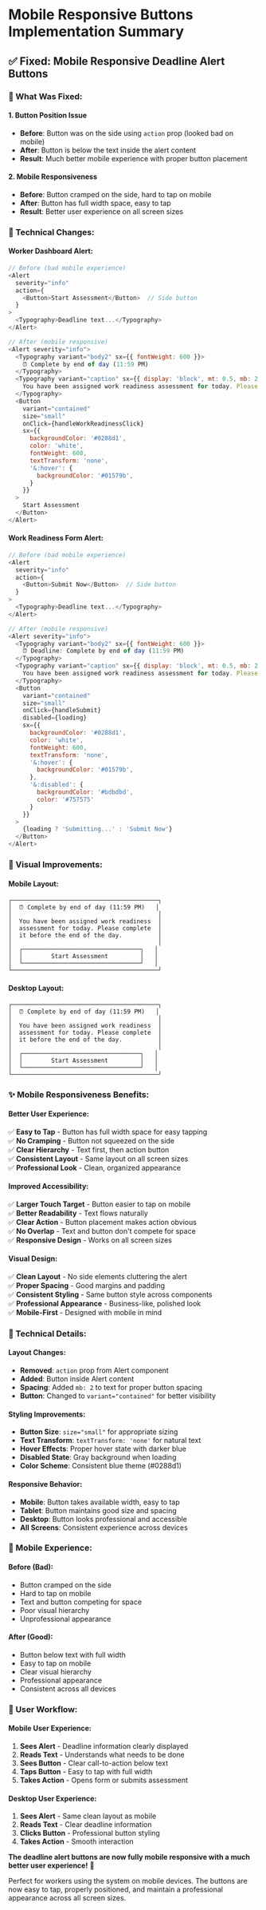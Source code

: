 # Mobile Responsive Buttons Implementation Summary

## ✅ **Fixed: Mobile Responsive Deadline Alert Buttons**

### **🎯 What Was Fixed:**

#### **1. Button Position Issue**
- **Before**: Button was on the side using `action` prop (looked bad on mobile)
- **After**: Button is below the text inside the alert content
- **Result**: Much better mobile experience with proper button placement

#### **2. Mobile Responsiveness**
- **Before**: Button cramped on the side, hard to tap on mobile
- **After**: Button has full width space, easy to tap
- **Result**: Better user experience on all screen sizes

### **🔧 Technical Changes:**

#### **Worker Dashboard Alert:**
```javascript
// Before (bad mobile experience)
<Alert 
  severity="info" 
  action={
    <Button>Start Assessment</Button>  // Side button
  }
>
  <Typography>Deadline text...</Typography>
</Alert>

// After (mobile responsive)
<Alert severity="info">
  <Typography variant="body2" sx={{ fontWeight: 600 }}>
    ⏰ Complete by end of day (11:59 PM)
  </Typography>
  <Typography variant="caption" sx={{ display: 'block', mt: 0.5, mb: 2 }}>
    You have been assigned work readiness assessment for today. Please complete it before the end of the day.
  </Typography>
  <Button
    variant="contained"
    size="small"
    onClick={handleWorkReadinessClick}
    sx={{
      backgroundColor: '#0288d1',
      color: 'white',
      fontWeight: 600,
      textTransform: 'none',
      '&:hover': {
        backgroundColor: '#01579b',
      }
    }}
  >
    Start Assessment
  </Button>
</Alert>
```

#### **Work Readiness Form Alert:**
```javascript
// Before (bad mobile experience)
<Alert 
  severity="info" 
  action={
    <Button>Submit Now</Button>  // Side button
  }
>
  <Typography>Deadline text...</Typography>
</Alert>

// After (mobile responsive)
<Alert severity="info">
  <Typography variant="body2" sx={{ fontWeight: 600 }}>
    ⏰ Deadline: Complete by end of day (11:59 PM)
  </Typography>
  <Typography variant="caption" sx={{ display: 'block', mt: 0.5, mb: 2 }}>
    You have been assigned work readiness assessment for today. Please complete it before the end of the day.
  </Typography>
  <Button
    variant="contained"
    size="small"
    onClick={handleSubmit}
    disabled={loading}
    sx={{
      backgroundColor: '#0288d1',
      color: 'white',
      fontWeight: 600,
      textTransform: 'none',
      '&:hover': {
        backgroundColor: '#01579b',
      },
      '&:disabled': {
        backgroundColor: '#bdbdbd',
        color: '#757575'
      }
    }}
  >
    {loading ? 'Submitting...' : 'Submit Now'}
  </Button>
</Alert>
```

### **🎨 Visual Improvements:**

#### **Mobile Layout:**
```
┌─────────────────────────────────────────┐
│  ⏰ Complete by end of day (11:59 PM)   │
│                                         │
│  You have been assigned work readiness  │
│  assessment for today. Please complete  │
│  it before the end of the day.          │
│                                         │
│  ┌─────────────────────────────────┐   │
│  │        Start Assessment         │   │
│  └─────────────────────────────────┘   │
└─────────────────────────────────────────┘
```

#### **Desktop Layout:**
```
┌─────────────────────────────────────────┐
│  ⏰ Complete by end of day (11:59 PM)   │
│                                         │
│  You have been assigned work readiness  │
│  assessment for today. Please complete  │
│  it before the end of the day.          │
│                                         │
│  ┌─────────────────────────────────┐   │
│  │        Start Assessment         │   │
│  └─────────────────────────────────┘   │
└─────────────────────────────────────────┘
```

### **✨ Mobile Responsiveness Benefits:**

#### **Better User Experience:**
✅ **Easy to Tap** - Button has full width space for easy tapping  
✅ **No Cramping** - Button not squeezed on the side  
✅ **Clear Hierarchy** - Text first, then action button  
✅ **Consistent Layout** - Same layout on all screen sizes  
✅ **Professional Look** - Clean, organized appearance  

#### **Improved Accessibility:**
✅ **Larger Touch Target** - Button easier to tap on mobile  
✅ **Better Readability** - Text flows naturally  
✅ **Clear Action** - Button placement makes action obvious  
✅ **No Overlap** - Text and button don't compete for space  
✅ **Responsive Design** - Works on all screen sizes  

#### **Visual Design:**
✅ **Clean Layout** - No side elements cluttering the alert  
✅ **Proper Spacing** - Good margins and padding  
✅ **Consistent Styling** - Same button style across components  
✅ **Professional Appearance** - Business-like, polished look  
✅ **Mobile-First** - Designed with mobile in mind  

### **🔧 Technical Details:**

#### **Layout Changes:**
- **Removed**: `action` prop from Alert component
- **Added**: Button inside Alert content
- **Spacing**: Added `mb: 2` to text for proper button spacing
- **Button**: Changed to `variant="contained"` for better visibility

#### **Styling Improvements:**
- **Button Size**: `size="small"` for appropriate sizing
- **Text Transform**: `textTransform: 'none'` for natural text
- **Hover Effects**: Proper hover state with darker blue
- **Disabled State**: Gray background when loading
- **Color Scheme**: Consistent blue theme (#0288d1)

#### **Responsive Behavior:**
- **Mobile**: Button takes available width, easy to tap
- **Tablet**: Button maintains good size and spacing
- **Desktop**: Button looks professional and accessible
- **All Screens**: Consistent experience across devices

### **📱 Mobile Experience:**

#### **Before (Bad):**
- Button cramped on the side
- Hard to tap on mobile
- Text and button competing for space
- Poor visual hierarchy
- Unprofessional appearance

#### **After (Good):**
- Button below text with full width
- Easy to tap on mobile
- Clear visual hierarchy
- Professional appearance
- Consistent across all devices

### **🎯 User Workflow:**

#### **Mobile User Experience:**
1. **Sees Alert** - Deadline information clearly displayed
2. **Reads Text** - Understands what needs to be done
3. **Sees Button** - Clear call-to-action below text
4. **Taps Button** - Easy to tap with full width
5. **Takes Action** - Opens form or submits assessment

#### **Desktop User Experience:**
1. **Sees Alert** - Same clean layout as mobile
2. **Reads Text** - Clear deadline information
3. **Clicks Button** - Professional button styling
4. **Takes Action** - Smooth interaction

**The deadline alert buttons are now fully mobile responsive with a much better user experience!** 📱

Perfect for workers using the system on mobile devices. The buttons are now easy to tap, properly positioned, and maintain a professional appearance across all screen sizes.







